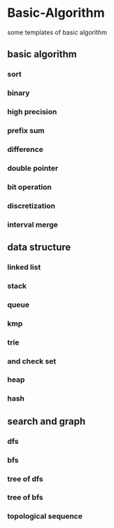 # Basic-Algorithm
some templates of basic algorithm
## basic algorithm
### sort
### binary
### high precision
### prefix sum
### difference
### double pointer
### bit operation
### discretization
### interval merge
## data structure
### linked list
### stack
### queue
### kmp
### trie
### and check set
### heap
### hash
## search and graph
### dfs
### bfs
### tree of dfs
### tree of bfs
### topological sequence
